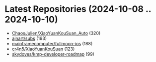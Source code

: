 # Latest Repositories (2024-10-08 .. 2024-10-10)

- [ChaosJulien/XiaoYuanKouSuan_Auto](https://github.com/ChaosJulien/XiaoYuanKouSuan_Auto) (320)
- [ajnart/subs](https://github.com/ajnart/subs) (193)
- [mainframecomputer/fullmoon-ios](https://github.com/mainframecomputer/fullmoon-ios) (188)
- [cr4n5/XiaoYuanKouSuan](https://github.com/cr4n5/XiaoYuanKouSuan) (123)
- [skydoves/kmp-developer-roadmap](https://github.com/skydoves/kmp-developer-roadmap) (99)
